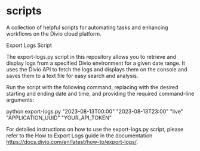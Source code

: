 # scripts
A collection of helpful scripts for automating tasks and enhancing workflows on the Divio cloud platform.

Export Logs Script

The export-logs.py script in this repository allows you to retrieve and display logs from a specified Divio environment for a given date range. It uses the Divio API to fetch the logs and displays them on the console and saves them to a text file for easy search and analysis.

Run the script with the following command, replacing with the desired starting and ending date and time, and providing the required command-line arguments:

python export-logs.py "2023-08-13T00:00" "2023-08-13T23:00" "live" "APPLICATION_UUID" "YOUR_API_TOKEN"

For detailed instructions on how to use the export-logs.py script, please refer to the How to Export Logs guide in the documentation https://docs.divio.com/en/latest/how-to/export-logs/. 

